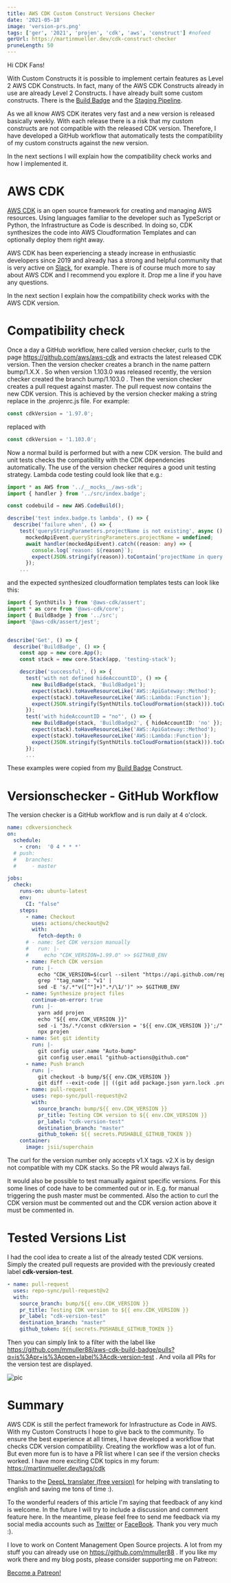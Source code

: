 ```yaml
---
title: AWS CDK Custom Construct Versions Checker
date: '2021-05-18'
image: 'version-prs.png'
tags: ['ger', '2021', 'projen', 'cdk', 'aws', 'construct'] #nofeed
gerUrl: https://martinmueller.dev/cdk-construct-checker
pruneLength: 50
---
```


Hi CDK Fans!

With Custom Constructs it is possible to implement certain features as Level 2 AWS CDK Constructs. In fact, many of the AWS CDK Constructs already in use are already Level 2 Constructs. I have already built some custom constructs. There is the [Build Badge](https://github.com/mmuller88/aws-cdk-build-badge) and the [Staging Pipeline](https://github.com/mmuller88/aws-cdk-staging-pipeline).

As we all know AWS CDK iterates very fast and a new version is released basically weekly. With each release there is a risk that my custom constructs are not compatible with the released CDK version. Therefore, I have developed a GitHub workflow that automatically tests the compatibility of my custom constructs against the new version.

In the next sections I will explain how the compatibility check works and how I implemented it.

# AWS CDK
[AWS CDK](https://github.com/aws/aws-cdk) is an open source framework for creating and managing AWS resources. Using languages familiar to the developer such as TypeScript or Python, the Infrastructure as Code is described. In doing so, CDK synthesizes the code into AWS Cloudformation Templates and can optionally deploy them right away.

AWS CDK has been experiencing a steady increase in enthusiastic developers since 2019 and already has a strong and helpful community that is very active on [Slack](https://cdk-dev.slack.com), for example. There is of course much more to say about AWS CDK and I recommend you explore it. Drop me a line if you have any questions.

In the next section I explain how the compatibility check works with the AWS CDK version.

# Compatibility check
Once a day a GitHub workflow, here called version checker, curls to the page https://github.com/aws/aws-cdk and extracts the latest released CDK version. Then the version checker creates a branch in the name pattern bump/1.X.X . So when version 1.103.0 was released recently, the version checker created the branch bump/1.103.0 . Then the version checker creates a pull request against master. The pull request now contains the new CDK version. This is achieved by the version checker making a string replace in the .projenrc.js file. For example:

```ts
const cdkVersion = '1.97.0';
```

replaced with

```ts
const cdkVersion = '1.103.0';
```

Now a normal build is performed but with a new CDK version. The build and unit tests checks the compatibility with the CDK dependencies automatically. The use of the version checker requires a good unit testing strategy. Lambda code testing could look like that e.g.:

```ts
import * as AWS from '../__mocks__/aws-sdk';
import { handler } from '../src/index.badge';

const codebuild = new AWS.CodeBuild();

describe('test index.badge.ts lambda', () => {
  describe('failure when', () => {
    test('queryStringParameters.projectName is not existing', async () => {
      mockedApiEvent.queryStringParameters.projectName = undefined;
      await handler(mockedApiEvent).catch((reason: any) => {
        console.log(`reason: ${reason}`);
        expect(JSON.stringify(reason)).toContain('projectName in query parameter is not existing or empty!');
      });
    ...
```

and the expected synthesized cloudformation templates tests can look like this:

```ts
import { SynthUtils } from '@aws-cdk/assert';
import * as core from '@aws-cdk/core';
import { BuildBadge } from '../src';
import '@aws-cdk/assert/jest';


describe('Get', () => {
  describe('BuildBadge', () => {
    const app = new core.App();
    const stack = new core.Stack(app, 'testing-stack');

    describe('successful', () => {
      test('with not defined hideAccountID', () => {
        new BuildBadge(stack, 'BuildBadge1');
        expect(stack).toHaveResourceLike('AWS::ApiGateway::Method');
        expect(stack).toHaveResourceLike('AWS::Lambda::Function');
        expect(JSON.stringify(SynthUtils.toCloudFormation(stack))).toContain('\"ACCOUNT\":\"123\"');
      });
      test('with hideAccountID = "no"', () => {
        new BuildBadge(stack, 'BuildBadge2', { hideAccountID: 'no' });
        expect(stack).toHaveResourceLike('AWS::ApiGateway::Method');
        expect(stack).toHaveResourceLike('AWS::Lambda::Function');
        expect(JSON.stringify(SynthUtils.toCloudFormation(stack))).toContain('"ACCOUNT\":{\"Ref\":\"AWS::AccountId\"}');
      });
      ...
```

These examples were copied from my [Build Badge](https://github.com/mmuller88/aws-cdk-build-badge) Construct.

# Versionschecker - GitHub Workflow
The version checker is a GitHub workflow and is run daily at 4 o'clock.

```yaml
name: cdkversioncheck
on:
  schedule:
    - cron:  '0 4 * * *'
  # push:
  #   branches:
  #     - master

jobs:
  check:
    runs-on: ubuntu-latest
    env:
      CI: "false"
    steps:
      - name: Checkout
        uses: actions/checkout@v2
        with:
          fetch-depth: 0
      # - name: Set CDK version manually
      #   run: |-
      #     echo "CDK_VERSION=1.99.0" >> $GITHUB_ENV
      - name: Fetch CDK version
        run: |-
          echo "CDK_VERSION=$(curl --silent "https://api.github.com/repos/aws/aws-cdk/releases/latest" |
          grep '"tag_name": "v1' |
          sed -E 's/.*"v([^"]+)".*/\1/')" >> $GITHUB_ENV
      - name: Synthesize project files
        continue-on-error: true
        run: |-
          yarn add projen
          echo "${{ env.CDK_VERSION }}"
          sed -i "3s/.*/const cdkVersion = '${{ env.CDK_VERSION }}';/" .projenrc.js
          npx projen
      - name: Set git identity
        run: |-
          git config user.name "Auto-bump"
          git config user.email "github-actions@github.com"
      - name: Push branch
        run: |- 
          git checkout -b bump/${{ env.CDK_VERSION }}
          git diff --exit-code || ((git add package.json yarn.lock .projen/deps.json .projenrc.js) && (git commit -m "Testing CDK version to ${{ env.CDK_VERSION }}" && git push -u origin bump/${{ env.CDK_VERSION }}))
      - name: pull-request
        uses: repo-sync/pull-request@v2
        with:
          source_branch: bump/${{ env.CDK_VERSION }}
          pr_title: Testing CDK version to ${{ env.CDK_VERSION }}
          pr_label: "cdk-version-test"  
          destination_branch: "master"
          github_token: ${{ secrets.PUSHABLE_GITHUB_TOKEN }}
    container:
      image: jsii/superchain
```
The curl for the version number only accepts v1.X tags. v2.X is by design not compatible with my CDK stacks. So the PR would always fail.

It would also be possible to test manually against specific versions. For this some lines of code have to be commented out or in. E.g. for manual triggering the push master must be commented. Also the action to curl the CDK version must be commented out and the CDK version action above it must be commented in.

# Tested Versions List
I had the cool idea to create a list of the already tested CDK versions. Simply the created pull requests are provided with the previously created label **cdk-version-test**.

```yaml
- name: pull-request
  uses: repo-sync/pull-request@v2
  with:
    source_branch: bump/${{ env.CDK_VERSION }}
    pr_title: Testing CDK version to ${{ env.CDK_VERSION }}
    pr_label: "cdk-version-test"  
    destination_branch: "master"
    github_token: ${{ secrets.PUSHABLE_GITHUB_TOKEN }}
```

Then you can simply link to a filter with the label like https://github.com/mmuller88/aws-cdk-build-badge/pulls?q=is%3Apr+is%3Aopen+label%3Acdk-version-test . And voila all PRs for the version test are displayed.

![pic](https://raw.githubusercontent.com/mmuller88/mmblog/master/content/cdk-construct-checker/versions.png)

# Summary
AWS CDK is still the perfect framework for Infrastructure as Code in AWS. With my Custom Constructs I hope to give back to the community. To ensure the best experience at all times, I have developed a workflow that checks CDK version compatibility. Creating the workflow was a lot of fun. But even more fun is to have a PR list where I can see if the version checks worked. I have more exciting CDK topics in my forum: https://martinmueller.dev/tags/cdk

Thanks to the [DeepL translater (free version)](https://DeepL.com/Translator) for helping with translating to english and saving me tons of time :).

To the wonderful readers of this article I'm saying that feedback of any kind is welcome. In the future I will try to include a discussion and comment feature here. In the meantime, please feel free to send me feedback via my social media accounts such as [Twitter](https://twitter.com/MartinMueller_) or [FaceBook](https://facebook.com/martin.muller.10485). Thank you very much :).

I love to work on Content Management Open Source projects. A lot from my stuff you can already use on https://github.com/mmuller88 . If you like my work there and my blog posts, please consider supporting me on Patreon:

<a href="https://patreon.com/bePatron?u=29010217" data-patreon-widget-type="become-patron-button">Become a Patreon!</a><script async src="https://c6.patreon.com/becomePatronButton.bundle.js"></script>